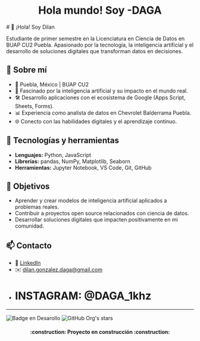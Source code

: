 <h1 align="center"> Hola mundo! Soy -DAGA </h1>
# 👋 ¡Hola! Soy Dilan

Estudiante de primer semestre en la Licenciatura en Ciencia de Datos en BUAP CU2 Puebla. Apasionado por la tecnología, la inteligencia artificial y el desarrollo de soluciones digitales que transforman datos en decisiones.

## 🚀 Sobre mí

- 📍 Puebla, México | BUAP CU2
- 🧠 Fascinado por la inteligencia artificial y su impacto en el mundo real.
- 🛠️ Desarrollo aplicaciones con el ecosistema de Google (Apps Script, Sheets, Forms).
- 📊 Experiencia como analista de datos en Chevrolet Balderrama Puebla.
- 🌐 Conecto con las habilidades digitales y el aprendizaje continuo.

## 🧰 Tecnologías y herramientas

- **Lenguajes:** Python, JavaScript
- **Librerías:** pandas, NumPy, Matplotlib, Seaborn
- **Herramientas:** Jupyter Notebook, VS Code, Git, GitHub

## 🎯 Objetivos

- Aprender y crear modelos de inteligencia artificial aplicados a problemas reales.
- Contribuir a proyectos open source relacionados con ciencia de datos.
- Desarrollar soluciones digitales que impacten positivamente en mi comunidad.

## 📫 Contacto

- 💼 [LinkedIn]([https://www.linkedin.com/in/dilan-gonz%C3%A1lez-7877a338b])
- ✉️ dilan.gonzalez.daga@gmail.com
- # INSTAGRAM: @DAGA_1khz

---



![Badge en Desarollo](https://img.shields.io/badge/STATUS-EN%20DESAROLLO-green)
![GitHub Org's stars](https://img.shields.io/github/stars/DAGA-Mx?style=social)
<h4 align="center">
:construction: Proyecto en construcción :construction:
</h4>
